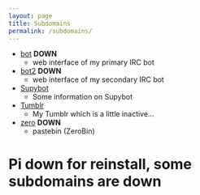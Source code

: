 ```yaml
---
layout: page
title: Subdomains
permalink: /subdomains/
---
```


* [bot](https://bot.mikaela.info) **DOWN**
    * web interface of my primary IRC bot
* [bot2](https://bot2.mikaela.info) **DOWN**
    * web interface of my secondary IRC bot
* [Supybot](https://supybot.mikaela.info)
    * Some information on Supybot
* [Tumblr](https://tumblr.mikaela.info)
    * My Tumblr which is a little inactive…
* [zero](https://zero.mikaela.info) **DOWN**
    * pastebin (ZeroBin)

# Pi down for reinstall, some subdomains are down
